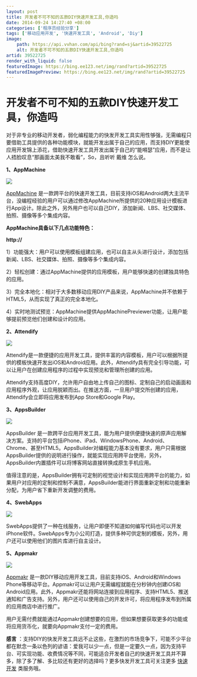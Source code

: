 ```yaml
---
layout: post
title: 开发者不可不知的五款DIY快速开发工具,你造吗
date: 2014-09-24 14:27:40 +08:00
categories: ['程序员经验分享']
tags: ['移动应用开发', '快速开发工具', 'Android', 'Diy']
image:
    path: https://api.vvhan.com/api/bing?rand=sj&artid=39522725
    alt: 开发者不可不知的五款DIY快速开发工具,你造吗
artid: 39522725
render_with_liquid: false
featuredImage: https://bing.ee123.net/img/rand?artid=39522725
featuredImagePreview: https://bing.ee123.net/img/rand?artid=39522725
---
```


# 开发者不可不知的五款DIY快速开发工具，你造吗

对于非专业的移动开发者，弱化编程能力的快发开发工具实用性够强，无需编程只要借助工具提供的各种功能模块，就能开发出属于自己的应用，而支持DIY更能使应用开发锦上添花，借助快速开发工具开发出属于自己的“能嘚瑟”应用，而不是让人捂脸叹息“那画面太美我不敢看”，So，且听听
戴维
怎么说。

**1、AppMachine**

**[![](https://i-blog.csdnimg.cn/blog_migrate/0bed61da567349227e63ceee4686347e.png)](http://www.devstore.cn/service/serviceDetail/338-55.html)**

[AppMachine](http://www.devstore.cn/service/serviceDetail/338-55.html)
是一款跨平台的快速开发工具，目前支持iOS和Android两大主流平台，没编程经验的用户可以通过修改AppMachine所提供的20种应用设计模板进行App设计。除此之外，另外用户也可以自己DIY，添加新闻、LBS、社交媒体、拍照、摄像等多个集成内容。

**AppMachine具备以下几点功能特色：**

**http://**

1）功能强大：用户可以使用模板组建应用，也可以自主从头进行设计，添加包括新闻、LBS、社交媒体、拍照、摄像等多个集成内容。

2）轻松创建：通过AppMachine提供的应用模板，用户能够快速的创建独具特色的应用。

3）完全本地化：相对于大多数移动应用DIY产品来说，AppMachine并不依赖于HTML5，从而实现了真正的完全本地化。

4）实时地测试预览：AppMachine提供AppMachinePreviewer功能，让用户能够提前预览他们创建和设计的应用。

**2、Attendify**

**[![](https://i-blog.csdnimg.cn/blog_migrate/7358dd73c41abdafa13570f91f7ddf56.png)](http://www.devstore.cn/service/serviceDetail/341-55.html)**

Attendify是一款便捷的应用开发工具，提供丰富的内容模板，用户可以根据所提供的模板快速开发出iOS和Android应用。此外，Attendify具有完全引导功能，可以让用户在创建应用程序的过程中实现预览和管理所创建的应用。

Attendify支持高度DIY，允许用户自由地上传自己的图标、定制自己的启动画面和应用程序外观，让应用脱颖而出。在推送方面，一旦用户提交所创建的应用，Attendify会立即将应用发布到App Store和Google Play。

**3、AppsBuilder**

**[![](https://i-blog.csdnimg.cn/blog_migrate/d4c091424773aeaaed6a0aada8a59154.png)](http://www.devstore.cn/service/serviceDetail/342-55.html)**

AppsBuilder 是一款跨平台应用开发工具，能为用户提供便捷快速的原声应用解决方案。支持的平台包括iPhone、iPad、WindowsPhone、Android、Chrome、甚至HTML5。AppsBuilder对编程能力基本没有要求，用户只需根据AppsBuilder提供的说明进行操作，就能实现应用跨平台使用，另外，AppsBuilder内置插件可以将博客网站直接转换成原生手机应用。

值得注意的是，AppsBuilder拥有可定制的视觉设计和实现应用跨平台的能力，如果用户对应用的定制和控制不满意，AppsBuilder能进行界面重新定制和功能重新分配，为用户省下重新开发调整的费用。

**4、SwebApps**

**[![](https://i-blog.csdnimg.cn/blog_migrate/52518ecf00aed94a35e80cd26214ac7a.png)](http://www.devstore.cn/service/serviceDetail/281-55.html)**

SwebApps提供了一种在线服务，让用户即便不知道如何编写代码也可以开发iPhone软件。SwebApps专为小公司打造，提供多种可供定制的模板，另外，用户还可以使用他们的图片库进行自主设计。

**5、Appmakr**

**[![](https://i-blog.csdnimg.cn/blog_migrate/5144873798019bd3e14332ae979eaba2.png)](http://www.devstore.cn/service/serviceDetail/344-55.html)**

[Appmakr](http://www.devstore.cn/service/serviceDetail/344-55.html)
是一款DIY移动应用开发工具，目前支持iOS、Android和Windows Phone等移动平台。Appmakr可以让用户无需编程就能在分秒钟内创建iOS和Android应用。此外，Appmakr还能将网站连接到应用程序、支持HTML5、推送通知和广告支持。另外，用户还可以使用自己的开发许可，将应用程序发布到所属的应用商店中进行推广。

用户无需付费就能通过Appmakr创建想要的应用，但如果想要获取更多的功能或将应用货币化，就要向Appmakr支付一定的费用。

**感言**
：支持DIY的快发开发工具远不止这些，在激烈的市场竞争下，可能不少平台都在默念一条以色列的谚语：爱我可以少一点，但是一定要久一点，因为支持平台、可实现功能、收费情况等不同，可能适合开发者自己的快速开发工具并不算多，除了多了解、多比较还有更好的选择吗？更多快发开发工具可关注更多
[快速开发](http://www.devstore.cn/service/serviceClassfiy/55.html)
类服务哦。